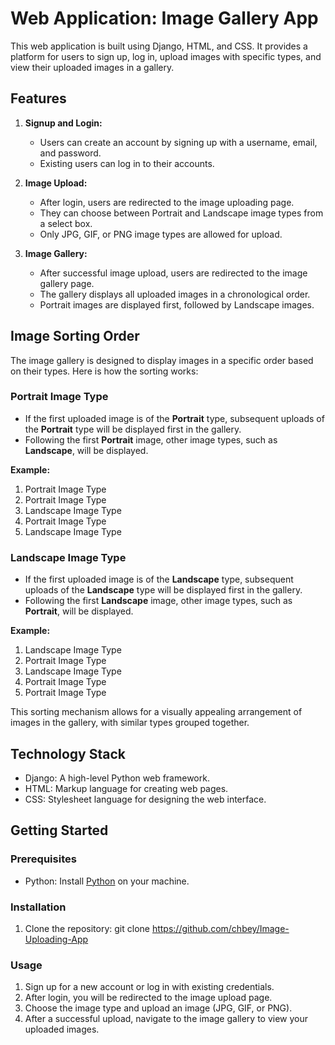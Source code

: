 # Web Application: Image Gallery App

This web application is built using Django, HTML, and CSS. It provides a platform for users to sign up, log in, upload images with specific types, and view their uploaded images in a gallery.

## Features

1. **Signup and Login:**
   - Users can create an account by signing up with a username, email, and password.
   - Existing users can log in to their accounts.

2. **Image Upload:**
   - After login, users are redirected to the image uploading page.
   - They can choose between Portrait and Landscape image types from a select box.
   - Only JPG, GIF, or PNG image types are allowed for upload.

3. **Image Gallery:**
   - After successful image upload, users are redirected to the image gallery page.
   - The gallery displays all uploaded images in a chronological order.
   - Portrait images are displayed first, followed by Landscape images.
  
## Image Sorting Order

The image gallery is designed to display images in a specific order based on their types. Here is how the sorting works:

### Portrait Image Type

- If the first uploaded image is of the **Portrait** type, subsequent uploads of the **Portrait** type will be displayed first in the gallery.
- Following the first **Portrait** image, other image types, such as **Landscape**, will be displayed.

**Example:**
1. Portrait Image Type
2. Portrait Image Type
3. Landscape Image Type
4. Portrait Image Type
5. Landscape Image Type

### Landscape Image Type

- If the first uploaded image is of the **Landscape** type, subsequent uploads of the **Landscape** type will be displayed first in the gallery.
- Following the first **Landscape** image, other image types, such as **Portrait**, will be displayed.

**Example:**
1. Landscape Image Type
2. Portrait Image Type
3. Landscape Image Type
4. Portrait Image Type
5. Portrait Image Type

This sorting mechanism allows for a visually appealing arrangement of images in the gallery, with similar types grouped together.


## Technology Stack

- Django: A high-level Python web framework.
- HTML: Markup language for creating web pages.
- CSS: Stylesheet language for designing the web interface.

## Getting Started

### Prerequisites

- Python: Install [Python](https://www.python.org/downloads/) on your machine.

### Installation

1. Clone the repository:
   git clone https://github.com/chbey/Image-Uploading-App


### Usage

1. Sign up for a new account or log in with existing credentials.
2. After login, you will be redirected to the image upload page.
3. Choose the image type and upload an image (JPG, GIF, or PNG).
4. After a successful upload, navigate to the image gallery to view your uploaded images.
